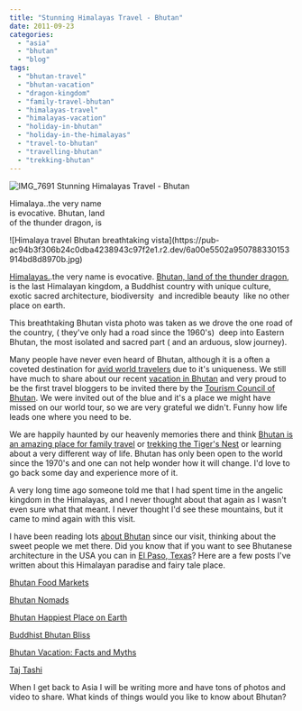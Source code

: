```yaml
---
title: "Stunning Himalayas Travel - Bhutan"
date: 2011-09-23
categories: 
  - "asia"
  - "bhutan"
  - "blog"
tags: 
  - "bhutan-travel"
  - "bhutan-vacation"
  - "dragon-kingdom"
  - "family-travel-bhutan"
  - "himalayas-travel"
  - "himalayas-vacation"
  - "holiday-in-bhutan"
  - "holiday-in-the-himalayas"
  - "travel-to-bhutan"
  - "travelling-bhutan"
  - "trekking-bhutan"
---
```


![IMG_7691](https://pub-ac94b3f306b24c0dba4238943c97f2e1.r2.dev/6a00e5502a950788330154351f1bff970c.jpg) Stunning Himalayas Travel - Bhutan

Himalaya..the very name  
is evocative. Bhutan, land  
of the thunder dragon, is

<!--more--> ![Himalaya travel Bhutan breathtaking vista](https://pub-ac94b3f306b24c0dba4238943c97f2e1.r2.dev/6a00e5502a950788330153914bd8d8970b.jpg)  
  
[Himalayas.](http://en.wikipedia.org/wiki/Himalayas "Himalayas").the very name is evocative. [Bhutan, land of the thunder dragon](http://en.wikipedia.org/wiki/Bhutan "Bhutan land of the thunder dragon"), is the last Himalayan kingdom, a Buddhist country with unique culture, exotic sacred architecture, biodiversity  and incredible beauty  like no other place on earth.  
  
This breathtaking Bhutan vista photo was taken as we drove the one road of the country, ( they've only had a road since the 1960's)  deep into Eastern Bhutan, the most isolated and sacred part ( and an arduous, slow journey).  
  
Many people have never even heard of Bhutan, although it is a often a coveted destination for [avid world travelers](http://soultravelers3new.local/2008/06/how-to-do-exten.html "avid world travelers") due to it's uniqueness. We still have much to share about our recent [vacation in Bhutan](http://soultravelers3new.local/2011/05/travel-to-bhutan-.html "vacation in bhutan") and very proud to be the first travel bloggers to be invited there by the [Tourism Council of Bhutan](http://www.tourism.gov.bt/ "tourism council of Bhutan"). We were invited out of the blue and it's a place we might have missed on our world tour, so we are very grateful we didn't. Funny how life leads one where you need to be.  
  
We are happily haunted by our heavenly memories there and think [Bhutan is an amazing place for family travel](http://soultravelers3new.local/2011/05/family-vacation-in-bhutan.html "bhutan amazing place for family travel") or [trekking the Tiger's Nest](http://soultravelers3new.local/2011/07/tigers-nest-in-paro-bhutan.html "trekking the tigers nest, bhutan") or learning about a very different way of life. Bhutan has only been open to the world since the 1970's and one can not help wonder how it will change. I'd love to go back some day and experience more of it.  
  
A very long time ago someone told me that I had spent time in the angelic kingdom in the Himalayas, and I never thought about that again as I wasn't even sure what that meant. I never thought I'd see these mountains, but it came to mind again with this visit.  
  
I have been reading lots [about Bhutan](http://soultravelers3new.local/2011/05/bhutan-travel-mother-and-child-photo.html "about Bhutan") since our visit, thinking about the sweet people we met there. Did you know that if you want to see Bhutanese architecture in the USA you can in [El Paso, Texas](http://en.wikipedia.org/wiki/University_of_Texas_at_El_Paso "el paso texas")? Here are a few posts I've written about this Himalayan paradise and fairy tale place.  
  
[Bhutan Food Markets](http://soultravelers3new.local/2011/08/bhutan-food-markets.html "Bhutan food markets")  
  
[Bhutan Nomads](http://soultravelers3new.local/2011/06/family-travel-bhutan-nomads.html "Bhutan nomads")  
  
[Bhutan Happiest Place on Earth](http://soultravelers3new.local/2011/07/bhutan-happiest-place-on-earth--1.html "Bhutan happiest place on earth")  
  
[Buddhist Bhutan Bliss](http://soultravelers3new.local/2011/05/buddhist-bhutan-bliss.html "Bhutan Buddhist bliss")  
  
[Bhutan Vacation: Facts and Myths](http://soultravelers3new.local/2011/06/bhutan-vacation-facts-and-myths.html "Bhutan vacation facts and myths")  
  
[Taj Tashi](http://soultravelers3new.local/2011/07/taj-tashi-thimpu-bhutan-5-star-hotel-thrills.html "Taj Tashi Hotel Bhutan")  
  
When I get back to Asia I will be writing more and have tons of photos and video to share. What kinds of things would you like to know about Bhutan?
